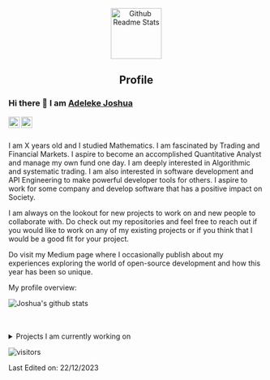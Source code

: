 <p align="center">
 <img width="100px" src="https://res.cloudinary.com/anuraghazra/image/upload/v1594908242/logo_ccswme.svg" align="center" alt="Github Readme Stats" />
 <h2 align="center">Profile</h2>
</p>

### Hi there 👋 I am [Adeleke Joshua](https://dub.sh/phB1kos)

<a href="https://dub.sh/LCQ7i1Y">
  <img align="left" alt="Joshua's LinkdeIN" width="22px" src="https://cdn.jsdelivr.net/npm/simple-icons@v3/icons/linkedin.svg" />
</a>
<a href="https://dub.sh/ojlZTlL">
  <img align="left" alt="Joshua's Medium" width="22px" src="https://cdn.jsdelivr.net/npm/simple-icons@v3/icons/medium.svg"/>
</a>
<br />
<br />

<div>
 <p>

I am X years old and I studied Mathematics. I am fascinated by Trading and Financial Markets. I aspire to become an accomplished Quantitative Analyst and manage my own fund one day. I am deeply interested in Algorithmic and systematic trading. I am also interested in software development and API Engineering to make powerful developer tools for others. I aspire to work for some company and develop software that has a positive impact on Society. 

I am always on the lookout for new projects to work on and new people to collaborate with. Do check out my repositories and feel free to reach out if you would like to work on any of my existing projects or if you think that I would be a good fit for your project.

Do visit my Medium page where I occasionally publish about my experiences exploring the world of open-source development and how this year has been so unique. 

</h4>
</div>

<div><p>My profile overview: </p></div>

![Joshua's github stats](https://github-readme-stats.vercel.app/api?username=lekejosh&show_icons=true)
<br />
<br />
<br />
<details>
<summary>
  Projects I am currently working on
</summary>

<br />

[![ReadMe Card](https://github-readme-stats.vercel.app/api/pin/?username=lekejosh&repo=Team-Collaboration-Api)](https://github.com/Lekejosh/Team-Collaboration-Api)
[![ReadMe Card](https://github-readme-stats.vercel.app/api/pin/?username=lekejosh&repo=Road-Transportation-System)](https://github.com/Lekejosh/Road-Transportation-System)
[![ReadMe Card](https://github-readme-stats.vercel.app/api/pin/?username=Klusterthon-96&repo=backend)](https://github.com/Klusterthon-96/backend)
[![ReadMe Card](https://github-readme-stats.vercel.app/api/pin/?username=lekejosh&repo=Streamlining-image-upload)](https://github.com/Lekejosh/Streamlining-image-upload)

<br />


![picture](https://avatars.githubusercontent.com/u/54216428?v=4)
</details>

![visitors](https://visitor-badge.laobi.icu/badge?page_id=lekejosh.lekejosh)

Last Edited on: 22/12/2023
